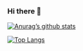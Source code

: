 ### Hi there 👋

<!--
**Dhisvanth/Dhisvanth** is a ✨ _special_ ✨ repository because its `README.md` (this file) appears on your GitHub profile.

Here are some ideas to get you started:

- 🔭 I’m currently working on ...
- 🌱 I’m currently learning ...
- 👯 I’m looking to collaborate on ...
- 🤔 I’m looking for help with ...
- 💬 Ask me about ...
- 📫 How to reach me: ...
- 😄 Pronouns: ...
- ⚡ Fun fact: ...
-->
[![Anurag’s github stats](https://github-readme-stats.vercel.app/api?username=Dhisvanth)](https://github.com/Dhisvanth)

[![Top Langs](https://github-readme-stats.vercel.app/api/top-langs/?username=Dhisvanth&layout=compact)](https://github.com/Dhisvanth)
